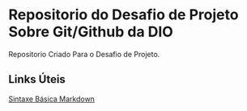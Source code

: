 # Repositorio do Desafio de Projeto Sobre Git/Github da DIO
Repositorio Criado Para o Desafio de Projeto.

## Links Úteis
[Sintaxe Básica Markdown](https://markdown.net.br/sintaxe-basica/)
